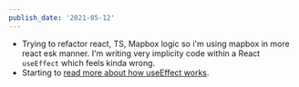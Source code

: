 ```yaml
---
publish_date: '2021-05-12'
---
```


- Trying to refactor react, TS, Mapbox logic so i'm using mapbox in more react esk manner. I'm writing very implicity code within a React `useEffect` which feels kinda wrong.
- Starting to [read more about how useEffect works](https://overreacted.io/a-complete-guide-to-useeffect/).

